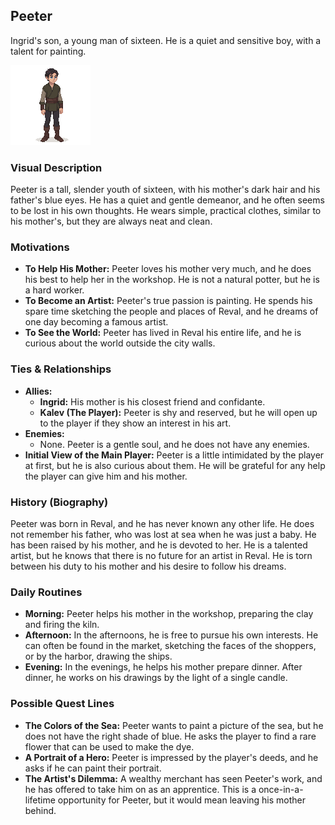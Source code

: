 ## Peeter

Ingrid's son, a young man of sixteen. He is a quiet and sensitive boy, with a talent for painting.

![](peeter.png)
### Visual Description
Peeter is a tall, slender youth of sixteen, with his mother's dark hair and his father's blue eyes. He has a quiet and gentle demeanor, and he often seems to be lost in his own thoughts. He wears simple, practical clothes, similar to his mother's, but they are always neat and clean.

### Motivations
- **To Help His Mother:** Peeter loves his mother very much, and he does his best to help her in the workshop. He is not a natural potter, but he is a hard worker.
- **To Become an Artist:** Peeter's true passion is painting. He spends his spare time sketching the people and places of Reval, and he dreams of one day becoming a famous artist.
- **To See the World:** Peeter has lived in Reval his entire life, and he is curious about the world outside the city walls.

### Ties & Relationships
- **Allies:**
    - **Ingrid:** His mother is his closest friend and confidante.
    - **Kalev (The Player):** Peeter is shy and reserved, but he will open up to the player if they show an interest in his art.
- **Enemies:**
    - None. Peeter is a gentle soul, and he does not have any enemies.
- **Initial View of the Main Player:** Peeter is a little intimidated by the player at first, but he is also curious about them. He will be grateful for any help the player can give him and his mother.

### History (Biography)
Peeter was born in Reval, and he has never known any other life. He does not remember his father, who was lost at sea when he was just a baby. He has been raised by his mother, and he is devoted to her. He is a talented artist, but he knows that there is no future for an artist in Reval. He is torn between his duty to his mother and his desire to follow his dreams.

### Daily Routines
- **Morning:** Peeter helps his mother in the workshop, preparing the clay and firing the kiln.
- **Afternoon:** In the afternoons, he is free to pursue his own interests. He can often be found in the market, sketching the faces of the shoppers, or by the harbor, drawing the ships.
- **Evening:** In the evenings, he helps his mother prepare dinner. After dinner, he works on his drawings by the light of a single candle.

### Possible Quest Lines
- **The Colors of the Sea:** Peeter wants to paint a picture of the sea, but he does not have the right shade of blue. He asks the player to find a rare flower that can be used to make the dye.
- **A Portrait of a Hero:** Peeter is impressed by the player's deeds, and he asks if he can paint their portrait.
- **The Artist's Dilemma:** A wealthy merchant has seen Peeter's work, and he has offered to take him on as an apprentice. This is a once-in-a-lifetime opportunity for Peeter, but it would mean leaving his mother behind.
